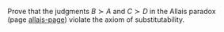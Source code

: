 

Prove that the judgments $B \succ A$ and $C \succ D$ in the Allais
paradox (page <a href="#">allais-page</a>) violate the axiom of substitutability.
